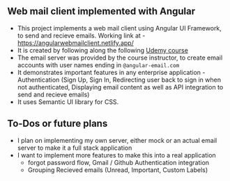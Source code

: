## Web mail client implemented with Angular
- This project implements a web mail client using Angular UI Framework, to send and recieve emails. Working link at - https://angularwebmailclient.netlify.app/
- It is created by following along the following [Udemy course](https://www.udemy.com/share/102zPc3@UJQf10EV-1bwIF3-KNfxrJSIteSoWdjAfWHTagysBsjtTRDQ_IK4sa2flsT1f4If/)
- The email server was provided by the course instructor, to create email accounts with user names ending in `@angular-email.com`
- It demonstrates important features in any enterprise application - Authentication (Sign Up, Sign In, Redirecting user back to sign in when not authenticated, Displaying email content as well as API integration to send and recieve emails)
- It uses Semantic UI library for CSS.


## To-Dos or future plans
- I plan on implementing my own server, either mock or an actual email server to make it a full stack application
- I want to implement more features to make this into a real application
  - forgot password flow, Gmail / Github Authentication integration
  - Grouping Recieved emails (Unread, Important, Custom Labels)
